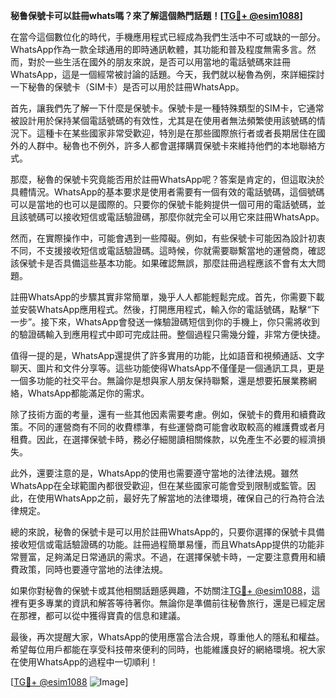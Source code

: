 **秘鲁保號卡可以註冊whats嗎？來了解這個熱門話題！[[TG💪+ @esim1088](https://t.me/s/esim1088)]**

在當今這個數位化的時代，手機應用程式已經成為我們生活中不可或缺的一部分。WhatsApp作為一款全球通用的即時通訊軟體，其功能和普及程度無需多言。然而，對於一些生活在國外的朋友來說，是否可以用當地的電話號碼來註冊WhatsApp，這是一個經常被討論的話題。今天，我們就以秘魯為例，來詳細探討一下秘魯的保號卡（SIM卡）是否可以用於註冊WhatsApp。

首先，讓我們先了解一下什麼是保號卡。保號卡是一種特殊類型的SIM卡，它通常被設計用於保持某個電話號碼的有效性，尤其是在使用者無法頻繁使用該號碼的情況下。這種卡在某些國家非常受歡迎，特別是在那些國際旅行者或者長期居住在國外的人群中。秘魯也不例外，許多人都會選擇購買保號卡來維持他們的本地聯絡方式。

那麼，秘魯的保號卡究竟能否用於註冊WhatsApp呢？答案是肯定的，但這取決於具體情況。WhatsApp的基本要求是使用者需要有一個有效的電話號碼，這個號碼可以是當地的也可以是國際的。只要你的保號卡能夠提供一個可用的電話號碼，並且該號碼可以接收短信或電話驗證碼，那麼你就完全可以用它來註冊WhatsApp。

然而，在實際操作中，可能會遇到一些障礙。例如，有些保號卡可能因為設計初衷不同，不支援接收短信或電話驗證碼。這時候，你就需要聯繫當地的運營商，確認該保號卡是否具備這些基本功能。如果確認無誤，那麼註冊過程應該不會有太大問題。

註冊WhatsApp的步驟其實非常簡單，幾乎人人都能輕鬆完成。首先，你需要下載並安裝WhatsApp應用程式。然後，打開應用程式，輸入你的電話號碼，點擊“下一步”。接下來，WhatsApp會發送一條驗證碼短信到你的手機上，你只需將收到的驗證碼輸入到應用程式中即可完成註冊。整個過程只需幾分鐘，非常方便快捷。

值得一提的是，WhatsApp還提供了許多實用的功能，比如語音和視頻通話、文字聊天、圖片和文件分享等。這些功能使得WhatsApp不僅僅是一個通訊工具，更是一個多功能的社交平台。無論你是想與家人朋友保持聯繫，還是想要拓展業務網絡，WhatsApp都能滿足你的需求。

除了技術方面的考量，還有一些其他因素需要考慮。例如，保號卡的費用和續費政策。不同的運營商有不同的收費標準，有些運營商可能會收取較高的維護費或者月租費。因此，在選擇保號卡時，務必仔細閱讀相關條款，以免產生不必要的經濟損失。

此外，還要注意的是，WhatsApp的使用也需要遵守當地的法律法規。雖然WhatsApp在全球範圍內都很受歡迎，但在某些國家可能會受到限制或監管。因此，在使用WhatsApp之前，最好先了解當地的法律環境，確保自己的行為符合法律規定。

總的來說，秘魯的保號卡是可以用於註冊WhatsApp的，只要你選擇的保號卡具備接收短信或電話驗證碼的功能。註冊過程簡單易懂，而且WhatsApp提供的功能非常豐富，足夠滿足日常通訊的需求。不過，在選擇保號卡時，一定要注意費用和續費政策，同時也要遵守當地的法律法規。

如果你對秘魯的保號卡或其他相關話題感興趣，不妨關注[TG💪+ @esim1088](https://t.me/s/esim1088)，這裡有更多專業的資訊和解答等待著你。無論你是準備前往秘魯旅行，還是已經定居在那裡，都可以從中獲得寶貴的信息和建議。

最後，再次提醒大家，WhatsApp的使用應當合法合規，尊重他人的隱私和權益。希望每位用戶都能在享受科技帶來便利的同時，也能維護良好的網絡環境。祝大家在使用WhatsApp的過程中一切順利！

[[TG💪+ @esim1088](https://t.me/s/esim1088) ![Image](https://i.postimg.cc/4NQfJmqS/Snipaste-2025-05-13-00-14-12.png)]